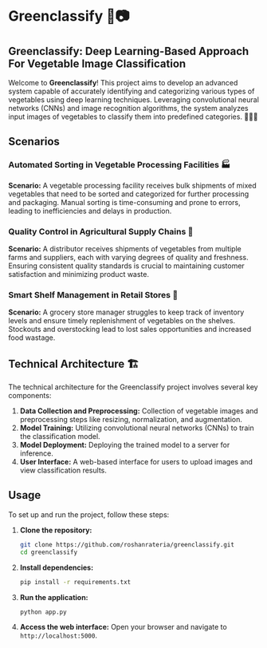 # Greenclassify 🌿📷

## Greenclassify: Deep Learning-Based Approach For Vegetable Image Classification

Welcome to **Greenclassify**! This project aims to develop an advanced system capable of accurately identifying and categorizing various types of vegetables using deep learning techniques. Leveraging convolutional neural networks (CNNs) and image recognition algorithms, the system analyzes input images of vegetables to classify them into predefined categories. 🍅🥕🥦

## Scenarios

### Automated Sorting in Vegetable Processing Facilities 🏭
**Scenario:** A vegetable processing facility receives bulk shipments of mixed vegetables that need to be sorted and categorized for further processing and packaging. Manual sorting is time-consuming and prone to errors, leading to inefficiencies and delays in production.

### Quality Control in Agricultural Supply Chains 🚜
**Scenario:** A distributor receives shipments of vegetables from multiple farms and suppliers, each with varying degrees of quality and freshness. Ensuring consistent quality standards is crucial to maintaining customer satisfaction and minimizing product waste.

### Smart Shelf Management in Retail Stores 🛒
**Scenario:** A grocery store manager struggles to keep track of inventory levels and ensure timely replenishment of vegetables on the shelves. Stockouts and overstocking lead to lost sales opportunities and increased food wastage.

## Technical Architecture 🏗️

The technical architecture for the Greenclassify project involves several key components:

1. **Data Collection and Preprocessing:** Collection of vegetable images and preprocessing steps like resizing, normalization, and augmentation.
2. **Model Training:** Utilizing convolutional neural networks (CNNs) to train the classification model.
3. **Model Deployment:** Deploying the trained model to a server for inference.
4. **User Interface:** A web-based interface for users to upload images and view classification results.

## Usage

To set up and run the project, follow these steps:

1. **Clone the repository:**
   ```bash
   git clone https://github.com/roshanrateria/greenclassify.git
   cd greenclassify
   ```

2. **Install dependencies:**
   ```bash
   pip install -r requirements.txt
   ```

3. **Run the application:**
   ```bash
   python app.py
   ```

4. **Access the web interface:**
   Open your browser and navigate to `http://localhost:5000`.

